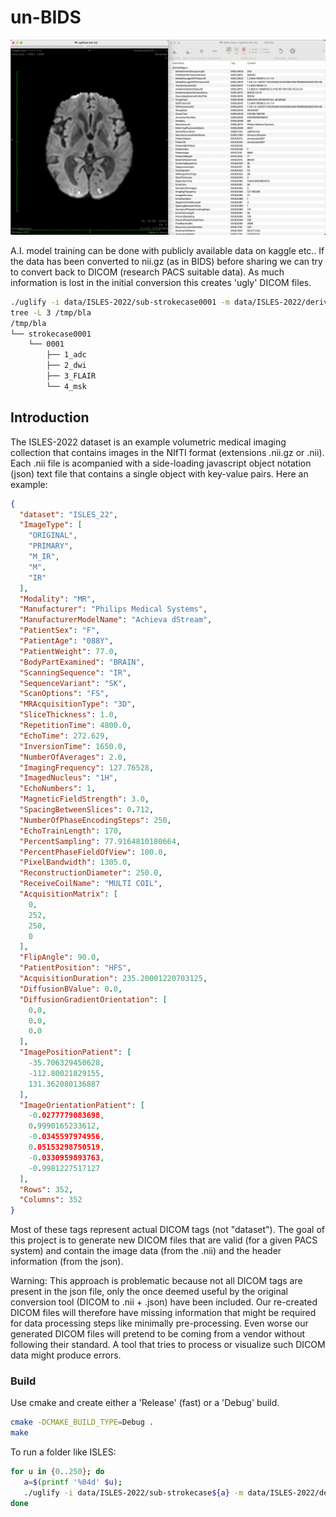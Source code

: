 # un-BIDS

![Example of converted DICOM image with re-created DICOM tags](image.png)

A.I. model training can be done with publicly available data on kaggle etc.. If the data has been converted to nii.gz (as in BIDS) before sharing we can try to convert back to DICOM (research PACS suitable data). As much information is lost in the initial conversion this creates 'ugly' DICOM files.

```bash
./uglify -i data/ISLES-2022/sub-strokecase0001 -m data/ISLES-2022/derivatives/sub-strokecase0001 /tmp/bla
tree -L 3 /tmp/bla
/tmp/bla
└── strokecase0001
    └── 0001
        ├── 1_adc
        ├── 2_dwi
        ├── 3_FLAIR
        └── 4_msk
```

## Introduction

The ISLES-2022 dataset is an example volumetric medical imaging collection that contains images in the NIfTI format (extensions .nii.gz or .nii). Each .nii file is acompanied with a side-loading javascript object notation (json) text file that contains a single object with key-value pairs. Here an example:

```json
{
  "dataset": "ISLES_22",
  "ImageType": [
    "ORIGINAL",
    "PRIMARY",
    "M_IR",
    "M",
    "IR"
  ],
  "Modality": "MR",
  "Manufacturer": "Philips Medical Systems",
  "ManufacturerModelName": "Achieva dStream",
  "PatientSex": "F",
  "PatientAge": "088Y",
  "PatientWeight": 77.0,
  "BodyPartExamined": "BRAIN",
  "ScanningSequence": "IR",
  "SequenceVariant": "SK",
  "ScanOptions": "FS",
  "MRAcquisitionType": "3D",
  "SliceThickness": 1.0,
  "RepetitionTime": 4800.0,
  "EchoTime": 272.629,
  "InversionTime": 1650.0,
  "NumberOfAverages": 2.0,
  "ImagingFrequency": 127.76528,
  "ImagedNucleus": "1H",
  "EchoNumbers": 1,
  "MagneticFieldStrength": 3.0,
  "SpacingBetweenSlices": 0.712,
  "NumberOfPhaseEncodingSteps": 250,
  "EchoTrainLength": 170,
  "PercentSampling": 77.9164810180664,
  "PercentPhaseFieldOfView": 100.0,
  "PixelBandwidth": 1305.0,
  "ReconstructionDiameter": 250.0,
  "ReceiveCoilName": "MULTI COIL",
  "AcquisitionMatrix": [
    0,
    252,
    250,
    0
  ],
  "FlipAngle": 90.0,
  "PatientPosition": "HFS",
  "AcquisitionDuration": 235.20001220703125,
  "DiffusionBValue": 0.0,
  "DiffusionGradientOrientation": [
    0.0,
    0.0,
    0.0
  ],
  "ImagePositionPatient": [
    -35.706329450628,
    -112.80021829155,
    131.362080136887
  ],
  "ImageOrientationPatient": [
    -0.0277779083698,
    0.9990165233612,
    -0.0345597974956,
    0.05153298750519,
    -0.0330959893763,
    -0.9981227517127
  ],
  "Rows": 352,
  "Columns": 352
}
```

Most of these tags represent actual DICOM tags (not "dataset"). The goal of this project is to generate new DICOM files that are valid (for a given PACS system) and contain the image data (from the .nii) and the header information (from the json).

Warning: This approach is problematic because not all DICOM tags are present in the json file, only the once deemed useful by the original conversion tool (DICOM to .nii + .json) have been included. Our re-created DICOM files will therefore have missing information that might be required for data processing steps like minimally pre-processing. Even worse our generated DICOM files will pretend to be coming from a vendor without following their standard. A tool that tries to process or visualize such DICOM data might produce errors.

### Build

Use cmake and create either a 'Release' (fast) or a 'Debug' build.

```bash
cmake -DCMAKE_BUILD_TYPE=Debug .
make
```

To run a folder like ISLES:

```bash
for u in {0..250}; do 
   a=$(printf '%04d' $u); 
   ./uglify -i data/ISLES-2022/sub-strokecase${a} -m data/ISLES-2022/derivatives/sub-strokecase${a} /tmp/bla/
done
```